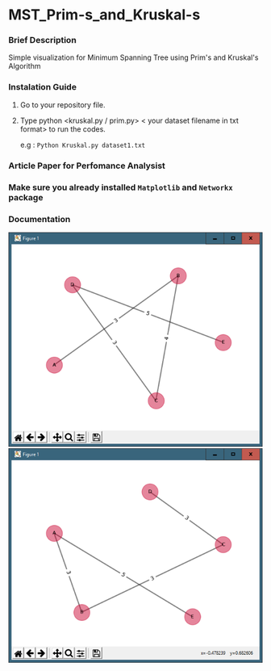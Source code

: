 # MST_Prim-s_and_Kruskal-s

### Brief Description
Simple visualization for Minimum Spanning Tree using Prim's and Kruskal's Algorithm
### Instalation Guide
1. Go to your repository file.
2. Type python <kruskal.py / prim.py> < your dataset filename in txt format> to run the codes.

    e.g : `Python Kruskal.py dataset1.txt`
    
### Article Paper for Perfomance Analysist 

### Make sure you already installed `Matplotlib` and `Networkx` package

### Documentation
![](Documentation/example1.png)
![](Documentation/example2.png)
